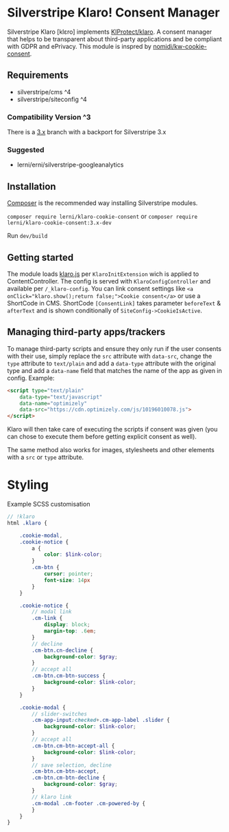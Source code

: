 # Silverstripe Klaro! Consent Manager
Silverstripe Klaro [klɛro] implements [KIProtect/klaro](https://github.com/KIProtect/klaro). A consent manager that helps to be transparent about third-party applications and be compliant with GDPR and ePrivacy. This module is inspred by [nomidi/kw-cookie-consent](https://github.com/nomidi/kw-cookie-consent).


## Requirements
- silverstripe/cms ^4
- silverstripe/siteconfig ^4
### Compatibility Version ^3
There is a [3.x](https://github.com/lerni/klaro-cookie-consent/tree/3.x) branch with a backport for Silverstripe 3.x
### Suggested
- lerni/erni/silverstripe-googleanalytics


## Installation
[Composer](https://getcomposer.org/) is the recommended way installing Silverstripe modules.

`composer require lerni/klaro-cookie-consent`
or
`composer require lerni/klaro-cookie-consent:3.x-dev`

Run `dev/build`

## Getting started
The module loads [klaro.js](https://klaro.kiprotect.com/klaro.js) per `KlaroInitExtension` wich is applied to ContentController. The config is served with `KlaroConfigController` and available per `/_klaro-config`. You can link consent settings like `<a onClick="klaro.show();return false;">Cookie consent</a>` or use a ShortCode in CMS. ShortCode `[ConsentLink]` takes parameter `beforeText` & `afterText` and is shown conditionally of `SiteConfig->CookieIsActive`.


## Managing third-party apps/trackers
To manage third-party scripts and ensure they only run if the user consents with their use, simply replace the `src` attribute with `data-src`, change the `type` attribute to `text/plain` and add a `data-type` attribute with the original type and add a `data-name` field that matches the name of the app as given in config. Example:
```html
<script type="text/plain"
    data-type="text/javascript"
    data-name="optimizely"
    data-src="https://cdn.optimizely.com/js/10196010078.js">
</script>
```
Klaro will then take care of executing the scripts if consent was given (you can chose to execute them before getting explicit consent as well).

The same method also works for images, stylesheets and other elements with a `src` or `type` attribute.

# Styling
Example SCSS customisation
```scss
// !klaro
html .klaro {

	.cookie-modal,
	.cookie-notice {
		a {
			color: $link-color;
		}
		.cm-btn {
			cursor: pointer;
			font-size: 14px
		}
	}

	.cookie-notice {
		// modal link
		.cm-link {
			display: block;
			margin-top: .6em;
		}
		// decline
		.cm-btn.cn-decline {
			background-color: $gray;
		}
		// accept all
		.cm-btn.cm-btn-success {
			background-color: $link-color;
		}
	}

	.cookie-modal {
		// slider-switches
		.cm-app-input:checked+.cm-app-label .slider {
			background-color: $link-color;
		}
		// accept all
		.cm-btn.cm-btn-accept-all {
			background-color: $link-color;
		}
		// save selection, decline
		.cm-btn.cm-btn-accept,
		.cm-btn.cm-btn-decline {
			background-color: $gray;
		}
		// klaro link
		.cm-modal .cm-footer .cm-powered-by {
		}
	}
}
```
